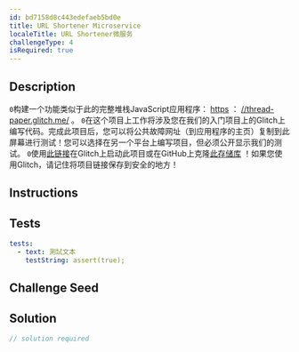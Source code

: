 ```yaml
---
id: bd7158d8c443edefaeb5bd0e
title: URL Shortener Microservice
localeTitle: URL Shortener微服务
challengeType: 4
isRequired: true
---
```


## Description
<section id='description'> <code>0</code>构建一个功能类似于此的完整堆栈JavaScript应用程序： <a href='https://thread-paper.glitch.me/' target='_blank'>https</a> ： <a href='https://thread-paper.glitch.me/' target='_blank'>//thread-paper.glitch.me/</a> 。 <code>0</code>在这个项目上工作将涉及您在我们的入门项目上的Glitch上编写代码。完成此项目后，您可以将公共故障网址（到应用程序的主页）复制到此屏幕进行测试！您可以选择在另一个平台上编写项目，但必须公开显示我们的测试。 <code>0</code>使用<a href='https://glitch.com/#!/import/github/freeCodeCamp/boilerplate-project-urlshortener/' target='_blank'>此链接</a>在Glitch上启动此项目或在GitHub上克隆<a href='https://github.com/freeCodeCamp/boilerplate-project-urlshortener/'>此存储库</a> ！如果您使用Glitch，请记住将项目链接保存到安全的地方！ 
</section>

## Instructions
<section id='instructions'> 

</section>

## Tests
<section id='tests'>

```yml
tests:
  - text: 測試文本
    testString: assert(true);

```

</section>

## Challenge Seed
<section id='challengeSeed'>

</section>

## Solution
<section id='solution'>

```js
// solution required
```
</section>
